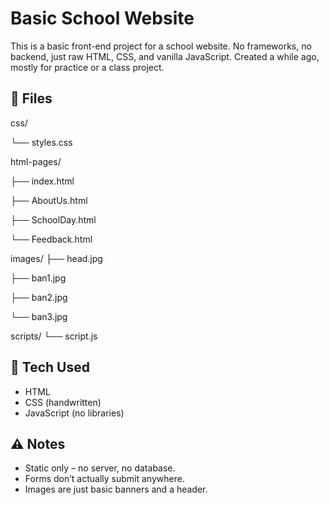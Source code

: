 # Basic School Website

This is a basic front-end project for a school website. No frameworks, no backend, just raw HTML, CSS, and vanilla JavaScript. Created a while ago, mostly for practice or a class project.


## 📁 Files

css/

└── styles.css           


html-pages/

├── index.html           

├── AboutUs.html           

├── SchoolDay.html          

└── Feedback.html          


images/
├── head.jpg               

├── ban1.jpg              

├── ban2.jpg                

└── ban3.jpg              


scripts/
└── script.js            


## 🔧 Tech Used

- HTML
- CSS (handwritten)
- JavaScript (no libraries)


## ⚠️ Notes

- Static only – no server, no database.
- Forms don’t actually submit anywhere.
- Images are just basic banners and a header.
